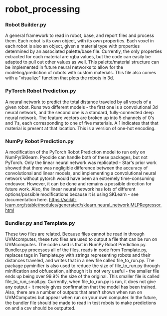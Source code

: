 # robot_processing


### Robot Builder.py
A general framework to read in robot, base, and report files and process them. Each robot is its own object, with its own properties. Each voxel in each robot is also an object, given a material type with properties determined by an associated palette/base file. Currently, the only properties extracted for each material are rgba values, but the code can easily be adapted to pull out other values as well. This palette/material structure can be implemented in future neural networks to allow for the modeling/prediction of robots with custom materials. This file also comes with a "visualize" function that plots the robots in 3d.


### PyTorch Robot Prediction.py
A neural network to predict the total distance traveled by all voxels of a given robot. Runs two different models - the first one is a convolutional 3d neural network, and the second one is a standard, fully-connected deep neural network. The feature vectors are broken up into 5 channels of 0's and 1's, each corresponding to one of five materials. A 1 indicates that that material is present at that location. This is a version of one-hot encoding. 


### NumPy Robot Prediction.py
A modification of the PyTorch Robot Prediction model to run only on NumPy/SKlearn. Pyodide can handle both of these packages, but not PyTorch. Only the linear neural network was replicated - Star's prior work showed that there was negligible difference between the accuracy of convolutional and linear models, and implementing a convolutional neural network without pytorch would have been an extremely time-consuming endeavor. However, it can be done and remains a possible direction for future work. Also, the linear neural network has lots of different options/possible modifications because it is using SKLearn - see documentation here. 
https://scikit-learn.org/stable/modules/generated/sklearn.neural_network.MLPRegressor.html


### Bundler.py and Template.py
These two files are related. Because files cannot be read in through UVMcomputes, these two files are used to output a file that can be run on UVMcomputes. The code used is that in NumPy Robot Prediction.py. Bundler.py processes all of the files, reads in code from Template.py, replaces tags in Template.py with strings representing robots and their distances traveled, and writes that in a new file called file_to_run.py. The package pyminifier is also used to reduce the size of file_to_run.py through minification and obfuscation, although it is not very useful - the smaller file ends up being over 99.9% the size of the original. This smaller file is called file_to_run_small.py.
Currently, when file_to_run.py is run, it does not give any output - it merely gives confirmation that the model has been trained. Also, there are a number of outputs that aren't shown when run on UVMComputes but appear when run on your own computer. In the future, the bundler file should be made to read in test robots to make predictions on and a csv should be outputted. 

